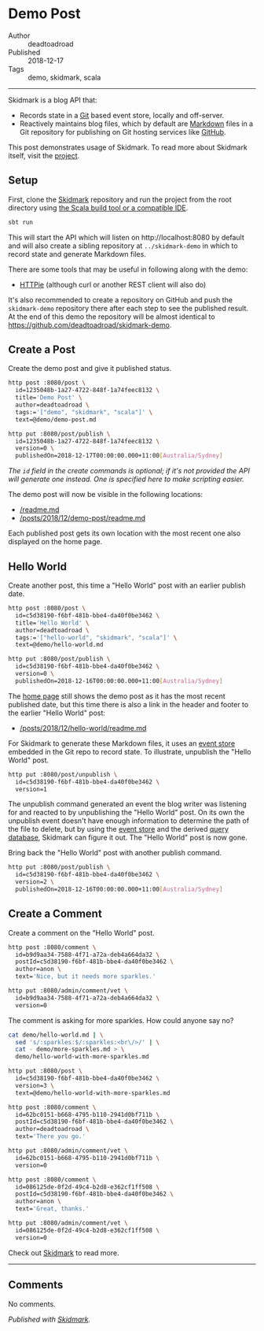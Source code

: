 
# Demo Post

<dl>
  <dt>Author</dt>
  <dd>deadtoadroad</dd>
  <dt>Published</dt>
  <dd>2018-12-17</dd>
  <dt>Tags</dt>
  <dd>demo, skidmark, scala</dd>
</dl>

<hr/>

Skidmark is a blog API that:

* Records state in a [Git](https://git-scm.com) based event store, locally and off-server.
* Reactively maintains blog files, which by default are [Markdown](https://daringfireball.net/projects/markdown/) files in a Git repository for publishing on Git hosting services like [GitHub](https://github.com).

This post demonstrates usage of Skidmark. To read more about Skidmark itself, visit the [project](https://github.com/deadtoadroad/skidmark#readme).

## Setup

First, clone the [Skidmark](https://github.com/deadtoadroad/skidmark) repository and run the project from the root directory using [the Scala build tool or a compatible IDE](https://www.scala-lang.org/download/).

```bash
sbt run
```

This will start the API which will listen on http://localhost:8080 by default and will also create a sibling repository at `../skidmark-demo` in which to record state and generate Markdown files.

There are some tools that may be useful in following along with the demo:

* [HTTPie](https://httpie.org) (although curl or another REST client will also do)

It's also recommended to create a repository on GitHub and push the `skidmark-demo` repository there after each step to see the published result. At the end of this demo the repository will be almost identical to https://github.com/deadtoadroad/skidmark-demo.

## Create a Post

Create the demo post and give it published status.

```bash
http post :8080/post \
  id=1235048b-1a27-4722-848f-1a74feec8132 \
  title='Demo Post' \
  author=deadtoadroad \
  tags:='["demo", "skidmark", "scala"]' \
  text=@demo/demo-post.md

http put :8080/post/publish \
  id=1235048b-1a27-4722-848f-1a74feec8132 \
  version=0 \
  publishedOn=2018-12-17T00:00:00.000+11:00[Australia/Sydney]
```

*The `id` field in the create commands is optional; if it's not provided the API will generate one instead. One is specified here to make scripting easier.*

The demo post will now be visible in the following locations:

* [/readme.md](/readme.md#readme)
* [/posts/2018/12/demo-post/readme.md](/posts/2018/12/demo-post/readme.md#readme)

Each published post gets its own location with the most recent one also displayed on the home page.

## Hello World

Create another post, this time a "Hello World" post with an earlier publish date.

```bash
http post :8080/post \
  id=c5d38190-f6bf-481b-bbe4-da40f0be3462 \
  title='Hello World' \
  author=deadtoadroad \
  tags:='["hello-world", "skidmark", "scala"]' \
  text=@demo/hello-world.md

http put :8080/post/publish \
  id=c5d38190-f6bf-481b-bbe4-da40f0be3462 \
  version=0 \
  publishedOn=2018-12-16T00:00:00.000+11:00[Australia/Sydney]
```

The [home page](/readme.md#readme) still shows the demo post as it has the most recent published date, but this time there is also a link in the header and footer to the earlier "Hello World" post:

* [/posts/2018/12/hello-world/readme.md](/posts/2018/12/hello-world/readme.md#readme)

For Skidmark to generate these Markdown files, it uses an [event store](/_es/_all) embedded in the Git repo to record state. To illustrate, unpublish the "Hello World" post.

```bash
http put :8080/post/unpublish \
  id=c5d38190-f6bf-481b-bbe4-da40f0be3462 \
  version=1
```

The unpublish command generated an event the blog writer was listening for and reacted to by unpublishing the "Hello World" post. On its own the unpublish event doesn't have enough information to determine the path of the file to delete, but by using the [event store](/_es/_all) and the derived [query database](/_db), Skidmark can figure it out. The "Hello World" post is now gone.

Bring back the "Hello World" post with another publish command.

```bash
http put :8080/post/publish \
  id=c5d38190-f6bf-481b-bbe4-da40f0be3462 \
  version=2 \
  publishedOn=2018-12-16T00:00:00.000+11:00[Australia/Sydney]
```

## Create a Comment

Create a comment on the "Hello World" post.

```bash
http post :8080/comment \
  id=b9d9aa34-7588-4f71-a72a-deb4a664da32 \
  postId=c5d38190-f6bf-481b-bbe4-da40f0be3462 \
  author=anon \
  text='Nice, but it needs more sparkles.'

http put :8080/admin/comment/vet \
  id=b9d9aa34-7588-4f71-a72a-deb4a664da32 \
  version=0
```

The comment is asking for more sparkles. How could anyone say no?

```bash
cat demo/hello-world.md | \
  sed 's/:sparkles:$/:sparkles:<br\/>/' | \
  cat - demo/more-sparkles.md > \
  demo/hello-world-with-more-sparkles.md

http put :8080/post \
  id=c5d38190-f6bf-481b-bbe4-da40f0be3462 \
  version=3 \
  text=@demo/hello-world-with-more-sparkles.md

http post :8080/comment \
  id=62bc0151-b668-4795-b110-2941d0bf711b \
  postId=c5d38190-f6bf-481b-bbe4-da40f0be3462 \
  author=deadtoadroad \
  text='There you go.'

http put :8080/admin/comment/vet \
  id=62bc0151-b668-4795-b110-2941d0bf711b \
  version=0

http post :8080/comment \
  id=086125de-0f2d-49c4-b2d8-e362cf1ff508 \
  postId=c5d38190-f6bf-481b-bbe4-da40f0be3462 \
  author=anon \
  text='Great, thanks.'

http put :8080/admin/comment/vet \
  id=086125de-0f2d-49c4-b2d8-e362cf1ff508 \
  version=0
```

Check out [Skidmark](https://github.com/deadtoadroad/skidmark#readme) to read more.


<hr/>

## Comments

No comments.


*Published with [Skidmark](https://github.com/deadtoadroad/skidmark#readme).*
